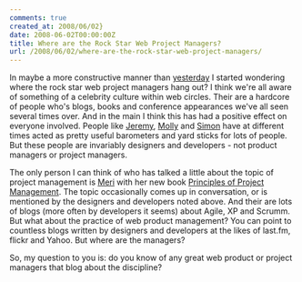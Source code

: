 ```yaml
---
comments: true
created_at: 2008/06/02}
date: 2008-06-02T00:00:00Z
title: Where are the Rock Star Web Project Managers?
url: /2008/06/02/where-are-the-rock-star-web-project-managers/
---
```


In maybe a more constructive manner than [yesterday](http://morethanseven.net/posts/media-designers-vs-developers/) I started wondering where the rock star web project managers hang out? I think we're all aware of something of a celebrity culture within web circles. Their are a hardcore of people who's blogs, books and conference appearances we've all seen several times over. And in the main I think this has had a positive effect on everyone involved. People like [Jeremy](http://adaction.com), [Molly](http://molly.com) and [Simon](http://simonwillison.net) have at different times acted as pretty useful barometers and yard sticks for lots of people. But these people are invariably designers and developers - not product managers or project managers.

The only person I can think of who has talked a little about the topic of project management is [Meri](http://blog.geekmanager.co.uk/) with her new book [Principles of Project Management](http://www.sitepoint.com/books/project1/). The topic occasionally comes up in conversation, or is mentioned by the designers and developers noted above. And their are lots of blogs (more often by developers it seems) about Agile, XP and Scrumm. But what about the practice of web product management? You can point to countless blogs written by designers and developers at the likes of last.fm, flickr and Yahoo. But where are the managers?

So, my question to you is: do you know of any great web product or project managers that blog about the discipline?
